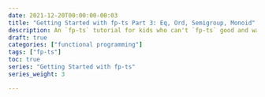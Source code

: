 ```yaml
---
date: 2021-12-20T00:00:00-00:03
title: "Getting Started with fp-ts Part 3: Eq, Ord, Semigroup, Monoid"
description: An `fp-ts` tutorial for kids who can't `fp-ts` good and want to learn how to do other stuff good too.
draft: true
categories: ["functional programming"]
tags: ["fp-ts"]
toc: true
series: "Getting Started with fp-ts"
series_weight: 3

---
```


